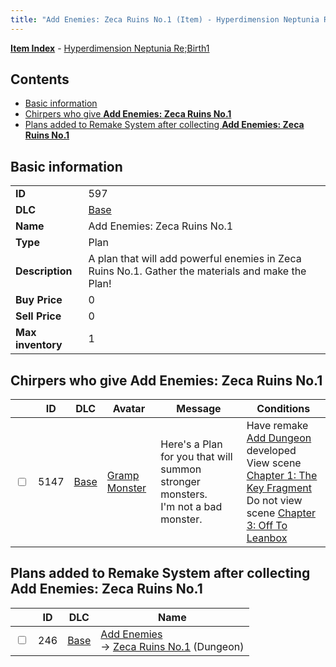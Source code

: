 ```yaml
---
title: "Add Enemies: Zeca Ruins No.1 (Item) - Hyperdimension Neptunia Re;Birth1"
---
```


[**Item Index**](/neptunia/rb1/item/index.html) - [Hyperdimension Neptunia Re;Birth1](/neptunia/rb1)

## Contents

- [Basic information](#basic-information)
- [Chirpers who give **Add Enemies: Zeca Ruins No.1**](#chirpers-who-give-add-enemies-zeca-ruins-no1)
- [Plans added to Remake System after collecting **Add Enemies: Zeca Ruins No.1**](#plans-added-to-remake-system-after-collecting-add-enemies-zeca-ruins-no1)

## Basic information

|   |   |
| -- | -- |
| **ID** | 597 |
| **DLC** | [Base](/neptunia/rb1/dlc/1-base.html) |
| **Name** | Add Enemies: Zeca Ruins No.1 |
| **Type** | Plan |
| **Description** | A plan that will add powerful enemies in Zeca Ruins No.1. Gather the materials and make the Plan! |
| **Buy Price** | 0 |
| **Sell Price** | 0 |
| **Max inventory** | 1 |


## Chirpers who give **Add Enemies: Zeca Ruins No.1**

|    | ID | DLC | Avatar | Message | Conditions |
| -- | -- | --- | ------ | ------- | ---------- |
| <input type="checkbox" id="rb1-chirper-event-1-5147" class="trackbox" /> | 5147 | [Base](/neptunia/rb1/dlc/1-base.html) | [Gramp Monster](/neptunia/rb1/undefined/1-243-gramp-monster.html) | Here's a Plan for you that will summon stronger monsters.<br />I'm not a bad monster. | Have remake [Add Dungeon](/neptunia/rb1/remake/1-209-add-dungeon.html) developed<br />View scene [Chapter 1: The Key Fragment](/neptunia/rb1/scene/1-117-chapter-1-the-key-fragment.html)<br />Do not view scene [Chapter 3: Off To Leanbox](/neptunia/rb1/scene/1-301-chapter-3-off-to-leanbox.html) |


## Plans added to Remake System after collecting **Add Enemies: Zeca Ruins No.1**

|    | ID | DLC | Name |
| -- | -- | --- | ---- |
| <input type="checkbox" id="rb1-remake-1-246" class="trackbox" /> | 246 | [Base](/neptunia/rb1/dlc/1-base.html) | [Add Enemies](/neptunia/rb1/remake/1-246-add-enemies.html)<br /> → [Zeca Ruins No.1](/neptunia/rb1/dungeon/1-101-zeca-ruins-no-1.html) (Dungeon) |
